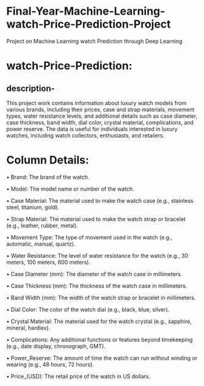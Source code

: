 
# Final-Year-Machine-Learning-watch-Price-Prediction-Project

Project on Machine Learning watch  Prediction through Deep Learning

# watch-Price-Prediction:
## description-

   This project work contains information about luxury watch models from various brands, including their prices, case and strap materials, movement types, water resistance levels, and additional details such as case diameter, case thickness, band width, dial color, crystal material, complications, and power reserve. The data is useful for individuals interested in luxury watches, including watch collectors, enthusiasts, and retailers.

# Column Details:

• Brand: The brand of the watch.

• Model: The model name or number of the watch.

• Case Material: The material used to make the watch case (e.g., stainless steel, titanium, gold).

• Strap Material: The material used to make the watch strap or bracelet (e.g., leather, rubber, metal).

• Movement Type: The type of movement used in the watch (e.g., automatic, manual, quartz).

• Water Resistance: The level of water resistance for the watch (e.g., 30 meters, 100 meters, 600 meters).

• Case Diameter (mm): The diameter of the watch case in millimeters.

• Case Thickness (mm): The thickness of the watch case in millimeters.

• Band Width (mm): The width of the watch strap or bracelet in millimeters.

• Dial Color: The color of the watch dial (e.g., black, blue, silver).

• Crystal Material: The material used for the watch crystal (e.g., sapphire, mineral, hardlex).

• Complications: Any additional functions or features beyond timekeeping (e.g., date display, chronograph, GMT).

• Power_Reserve: The amount of time the watch can run without winding or wearing (e.g., 48 hours, 72 hours).

• Price_(USD): The retail price of the watch in US dollars.